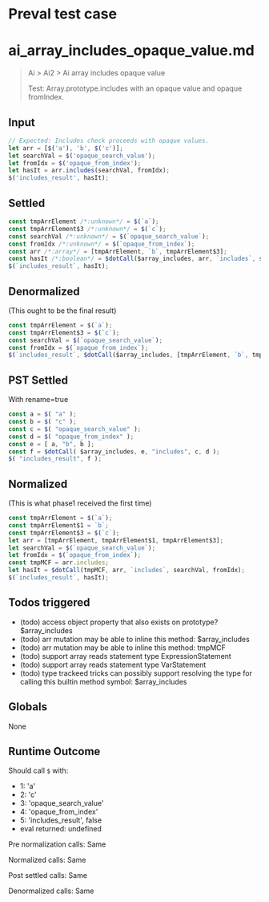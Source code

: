 # Preval test case

# ai_array_includes_opaque_value.md

> Ai > Ai2 > Ai array includes opaque value
>
> Test: Array.prototype.includes with an opaque value and opaque fromIndex.

## Input

`````js filename=intro
// Expected: Includes check proceeds with opaque values.
let arr = [$('a'), 'b', $('c')];
let searchVal = $('opaque_search_value');
let fromIdx = $('opaque_from_index');
let hasIt = arr.includes(searchVal, fromIdx);
$('includes_result', hasIt);
`````


## Settled


`````js filename=intro
const tmpArrElement /*:unknown*/ = $(`a`);
const tmpArrElement$3 /*:unknown*/ = $(`c`);
const searchVal /*:unknown*/ = $(`opaque_search_value`);
const fromIdx /*:unknown*/ = $(`opaque_from_index`);
const arr /*:array*/ = [tmpArrElement, `b`, tmpArrElement$3];
const hasIt /*:boolean*/ = $dotCall($array_includes, arr, `includes`, searchVal, fromIdx);
$(`includes_result`, hasIt);
`````


## Denormalized
(This ought to be the final result)

`````js filename=intro
const tmpArrElement = $(`a`);
const tmpArrElement$3 = $(`c`);
const searchVal = $(`opaque_search_value`);
const fromIdx = $(`opaque_from_index`);
$(`includes_result`, $dotCall($array_includes, [tmpArrElement, `b`, tmpArrElement$3], `includes`, searchVal, fromIdx));
`````


## PST Settled
With rename=true

`````js filename=intro
const a = $( "a" );
const b = $( "c" );
const c = $( "opaque_search_value" );
const d = $( "opaque_from_index" );
const e = [ a, "b", b ];
const f = $dotCall( $array_includes, e, "includes", c, d );
$( "includes_result", f );
`````


## Normalized
(This is what phase1 received the first time)

`````js filename=intro
const tmpArrElement = $(`a`);
const tmpArrElement$1 = `b`;
const tmpArrElement$3 = $(`c`);
let arr = [tmpArrElement, tmpArrElement$1, tmpArrElement$3];
let searchVal = $(`opaque_search_value`);
let fromIdx = $(`opaque_from_index`);
const tmpMCF = arr.includes;
let hasIt = $dotCall(tmpMCF, arr, `includes`, searchVal, fromIdx);
$(`includes_result`, hasIt);
`````


## Todos triggered


- (todo) access object property that also exists on prototype? $array_includes
- (todo) arr mutation may be able to inline this method: $array_includes
- (todo) arr mutation may be able to inline this method: tmpMCF
- (todo) support array reads statement type ExpressionStatement
- (todo) support array reads statement type VarStatement
- (todo) type trackeed tricks can possibly support resolving the type for calling this builtin method symbol: $array_includes


## Globals


None


## Runtime Outcome


Should call `$` with:
 - 1: 'a'
 - 2: 'c'
 - 3: 'opaque_search_value'
 - 4: 'opaque_from_index'
 - 5: 'includes_result', false
 - eval returned: undefined

Pre normalization calls: Same

Normalized calls: Same

Post settled calls: Same

Denormalized calls: Same
